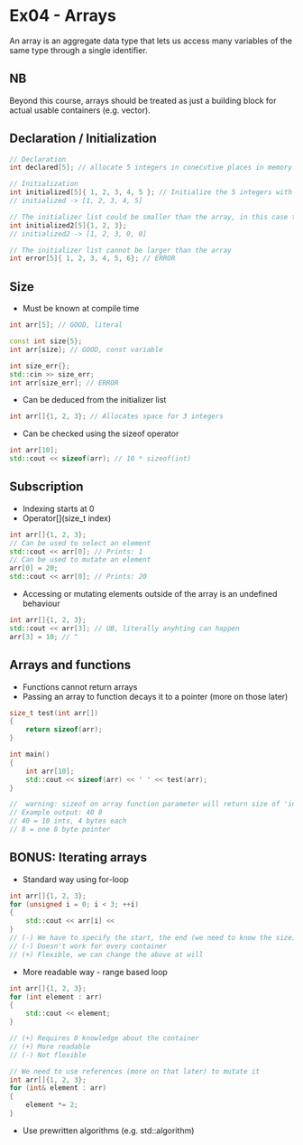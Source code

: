 # Ex04 - Arrays

An array is an aggregate data type that lets us access many variables of the same type through a single identifier.

## NB

Beyond this course, arrays should be treated as just a building block for actual usable containers (e.g. vector).

## Declaration / Initialization

```c++
// Declaration
int declared[5]; // allocate 5 integers in conecutive places in memory

// Initialization
int initialized[5]{ 1, 2, 3, 4, 5 }; // Initialize the 5 integers with the values from the initializer list
// initialized -> [1, 2, 3, 4, 5]

// The initializer list could be smaller than the array, in this case the remaining elements are default initialized
int initialized2[5]{1, 2, 3};
// initialized2 -> [1, 2, 3, 0, 0]

// The initializer list cannot be larger than the array
int error[5]{ 1, 2, 3, 4, 5, 6}; // ERROR
```

## Size

- Must be known at compile time

```c++
int arr[5]; // GOOD, literal

const int size{5};
int arr[size]; // GOOD, const variable

int size_err{};
std::cin >> size_err;
int arr[size_err]; // ERROR
```

- Can be deduced from the initializer list

```c++
int arr[]{1, 2, 3}; // Allocates space for 3 integers
```

- Can be checked using the sizeof operator

```c++
int arr[10];
std::cout << sizeof(arr); // 10 * sizeof(int)
```

## Subscription

- Indexing starts at 0
- Operator[](size_t index)

```c++
int arr[]{1, 2, 3};
// Can be used to select an element
std::cout << arr[0]; // Prints: 1
// Can be used to mutate an element
arr[0] = 20;
std::cout << arr[0]; // Prints: 20
```

- Accessing or mutating elements outside of the array is an undefined behaviour

```c++
int arr[]{1, 2, 3};
std::cout << arr[3]; // UB, literally anyhting can happen
arr[3] = 10; // ^
```

## Arrays and functions

- Functions cannot return arrays
- Passing an array to function decays it to a pointer (more on those later)

```c++
size_t test(int arr[])
{
    return sizeof(arr);
}

int main()
{
    int arr[10];
    std::cout << sizeof(arr) << ' ' << test(arr);
}

//  warning: sizeof on array function parameter will return size of 'int *' instead of 'int []' [-Wsizeof-array-argument]
// Example output: 40 8
// 40 = 10 ints, 4 bytes each
// 8 = one 8 byte pointer
```

## BONUS: Iterating arrays

- Standard way using for-loop

```c++
int arr[]{1, 2, 3};
for (unsigned i = 0; i < 3; ++i)
{
    std::cout << arr[i] << 
}
// (-) We have to specify the start, the end (we need to know the size), how to progress and how to access specific elements
// (-) Doesn't work for every container
// (+) Flexible, we can change the above at will
```

- More readable way - range based loop

```c++
int arr[]{1, 2, 3};
for (int element : arr)
{
    std::cout << element;
}

// (+) Requires 0 knowledge about the container
// (+) More readable
// (-) Not flexible

// We need to use references (more on that later) to mutate it
int arr[]{1, 2, 3};
for (int& element : arr)
{
    element *= 2;
}
```

- Use prewritten algorithms (e.g. std::algorithm)
